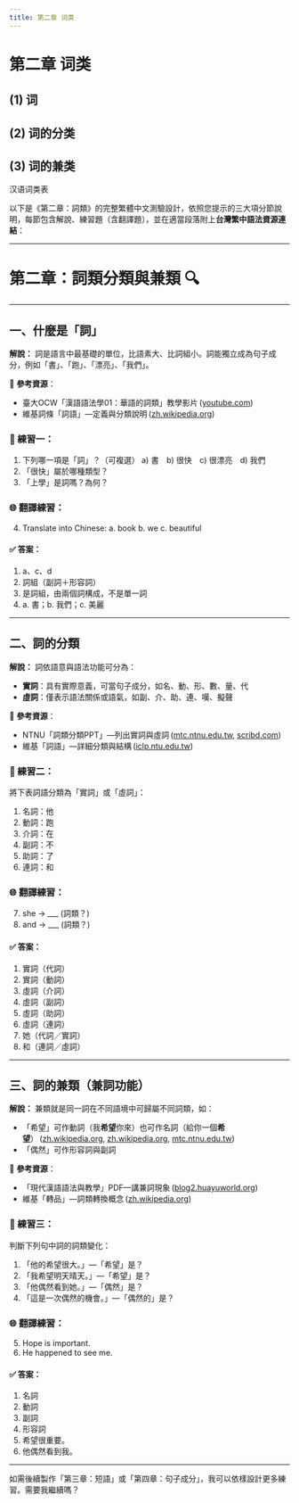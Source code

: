 ```yaml
---
title: 第二章 词类
---
```


<Collapse>

# 第二章 词类

## (1) 词

## (2) 词的分类

## (3) 词的兼类

汉语词类表

</Collapse>

以下是《第二章：詞類》的完整繁體中文測驗設計，依照您提示的三大項分節說明，每節包含解說、練習題（含翻譯題），並在適當段落附上**台灣繁中語法資源連結**：

---

# 第二章：詞類分類與兼類 🔍

---

## 一、什麼是「詞」

**解說：**
詞是語言中最基礎的單位，比語素大、比詞組小。詞能獨立成為句子成分，例如「書」、「跑」、「漂亮」、「我們」。

📘 **參考資源**：

* 臺大OCW「漢語語法學01：華語的詞類」教學影片 ([youtube.com][1])
* 維基詞條「詞語」—定義與分類說明 ([zh.wikipedia.org][2])

### 📝 練習一：

1. 下列哪一項是「詞」？（可複選）
   a) 書 b) 很快 c) 很漂亮 d) 我們
2. 「很快」屬於哪種類型？
3. 「上學」是詞嗎？為何？

### 🌐 翻譯練習：

4. Translate into Chinese:
   a. book
   b. we
   c. beautiful

#### ✅ 答案：

1. a、c、d
2. 詞組（副詞＋形容詞）
3. 是詞組，由兩個詞構成，不是單一詞
4. a. 書；b. 我們；c. 美麗

---

## 二、詞的分類

**解說：**
詞依語意與語法功能可分為：

* **實詞**：具有實際意義，可當句子成分，如名、動、形、數、量、代
* **虛詞**：僅表示語法關係或語氣，如副、介、助、連、嘆、擬聲

📘 **參考資源**：

* NTNU「詞類分類PPT」—列出實詞與虛詞 ([mtc.ntnu.edu.tw][3], [scribd.com][4])
* 維基「詞語」—詳細分類與結構 ([iclp.ntu.edu.tw][5])

### 📝 練習二：

將下表詞語分類為「實詞」或「虛詞」：

1. 名詞：他
2. 動詞：跑
3. 介詞：在
4. 副詞：不
5. 助詞：了
6. 連詞：和

### 🌐 翻譯練習：

7. she → \_\_\_ (詞類？)
8. and → \_\_\_ (詞類？)

#### ✅ 答案：

1. 實詞（代詞）
2. 實詞（動詞）
3. 虛詞（介詞）
4. 虛詞（副詞）
5. 虛詞（助詞）
6. 虛詞（連詞）
7. 她（代詞／實詞）
8. 和（連詞／虛詞）

---

## 三、詞的兼類（兼詞功能）

**解說：**
兼類就是同一詞在不同語境中可歸屬不同詞類，如：

* 「希望」可作動詞（我**希望**你來）也可作名詞（給你一個**希望**） ([zh.wikipedia.org][6], [zh.wikipedia.org][2], [mtc.ntnu.edu.tw][3])
* 「偶然」可作形容詞與副詞

📘 **參考資源**：

* 「現代漢語語法與教學」PDF—講兼詞現象 ([blog2.huayuworld.org][7])
* 維基「轉品」—詞類轉換概念 ([zh.wikipedia.org][8])

### 📝 練習三：

判斷下列句中詞的詞類變化：

1. 「他的希望很大。」—「希望」是？
2. 「我希望明天晴天。」—「希望」是？
3. 「他偶然看到她。」—「偶然」是？
4. 「這是一次偶然的機會。」—「偶然的」是？

### 🌐 翻譯練習：

5. Hope is important.
6. He happened to see me.

#### ✅ 答案：

1. 名詞
2. 動詞
3. 副詞
4. 形容詞
5. 希望很重要。
6. 他偶然看到我。

---

如需後續製作「第三章：短語」或「第四章：句子成分」，我可以依樣設計更多練習。需要我繼續嗎？

[1]: https://www.youtube.com/watch?v=AoalmP5Eex4&utm_source=chatgpt.com "漢語語法學01. 華語的詞類 - YouTube"
[2]: https://zh.wikipedia.org/wiki/%E6%BC%A2%E8%AA%9E%E5%8A%A9%E8%A9%9E?utm_source=chatgpt.com "漢語助詞"
[3]: https://mtc.ntnu.edu.tw/upload_files/resource/download/Contemporary-Chinese/4.pdf?utm_source=chatgpt.com "[PDF] 當代中文課程與實用視聽華語對照表：課名和語法點"
[4]: https://www.scribd.com/document/637526738/3-1-%E8%A9%9E%E8%AA%9E%E5%88%86%E9%A1%9E-PPT%E5%AD%B8%E7%94%9F%E7%89%88?utm_source=chatgpt.com "3.1. 詞語分類(PPT學生版) | PDF"
[5]: https://iclp.ntu.edu.tw/upload/download_files/a661b352354b1ea69d507f5b5aa53475.pdf?utm_source=chatgpt.com "[PDF] 漢語動詞分類的句法搭配與教學應用"
[6]: https://zh.wikipedia.org/wiki/%E6%B1%89%E8%AF%AD?utm_source=chatgpt.com "汉语"
[7]: https://blog2.huayuworld.org/acsseus/wp-content/uploads/sites/4912/2019/07/%E7%8F%BE%E4%BB%A3%E4%B8%AD%E6%96%87%E8%AA%9E%E6%B3%95%E8%88%87%E6%95%99%E5%AD%B8Lifen2019.pdf?utm_source=chatgpt.com "[PDF] 現代中文語法與教學"
[8]: https://zh.wikipedia.org/wiki/%E8%BD%89%E5%93%81?utm_source=chatgpt.com "轉品"

